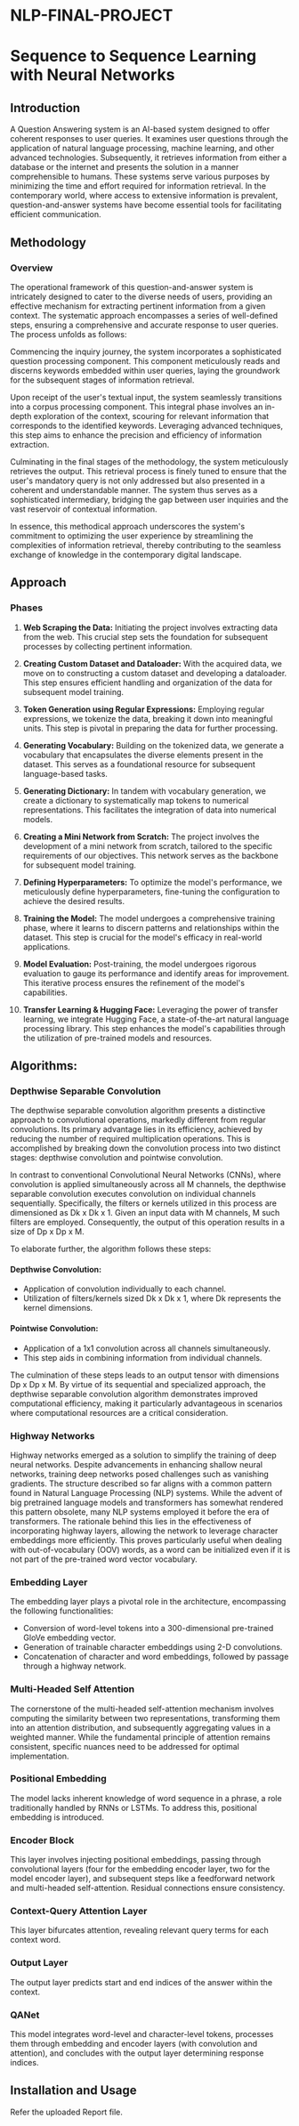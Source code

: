 # NLP-FINAL-PROJECT

 # Sequence to Sequence Learning with Neural Networks

## Introduction

A Question Answering system is an AI-based system designed to offer coherent responses to user queries. It examines user questions through the application of natural language processing, machine learning, and other advanced technologies. Subsequently, it retrieves information from either a database or the internet and presents the solution in a manner comprehensible to humans. These systems serve various purposes by minimizing the time and effort required for information retrieval. In the contemporary world, where access to extensive information is prevalent, question-and-answer systems have become essential tools for facilitating efficient communication.

## Methodology

### Overview

The operational framework of this question-and-answer system is intricately designed to cater to the diverse needs of users, providing an effective mechanism for extracting pertinent information from a given context. The systematic approach encompasses a series of well-defined steps, ensuring a comprehensive and accurate response to user queries. The process unfolds as follows:

Commencing the inquiry journey, the system incorporates a sophisticated question processing component. This component meticulously reads and discerns keywords embedded within user queries, laying the groundwork for the subsequent stages of information retrieval.

Upon receipt of the user's textual input, the system seamlessly transitions into a corpus processing component. This integral phase involves an in-depth exploration of the context, scouring for relevant information that corresponds to the identified keywords. Leveraging advanced techniques, this step aims to enhance the precision and efficiency of information extraction.

Culminating in the final stages of the methodology, the system meticulously retrieves the output. This retrieval process is finely tuned to ensure that the user's mandatory query is not only addressed but also presented in a coherent and understandable manner. The system thus serves as a sophisticated intermediary, bridging the gap between user inquiries and the vast reservoir of contextual information.

In essence, this methodical approach underscores the system's commitment to optimizing the user experience by streamlining the complexities of information retrieval, thereby contributing to the seamless exchange of knowledge in the contemporary digital landscape.

## Approach

### Phases

1. **Web Scraping the Data:** Initiating the project involves extracting data from the web. This crucial step sets the foundation for subsequent processes by collecting pertinent information.

2. **Creating Custom Dataset and Dataloader:** With the acquired data, we move on to constructing a custom dataset and developing a dataloader. This step ensures efficient handling and organization of the data for subsequent model training.

3. **Token Generation using Regular Expressions:** Employing regular expressions, we tokenize the data, breaking it down into meaningful units. This step is pivotal in preparing the data for further processing.

4. **Generating Vocabulary:** Building on the tokenized data, we generate a vocabulary that encapsulates the diverse elements present in the dataset. This serves as a foundational resource for subsequent language-based tasks.

5. **Generating Dictionary:** In tandem with vocabulary generation, we create a dictionary to systematically map tokens to numerical representations. This facilitates the integration of data into numerical models.
   
6. **Creating a Mini Network from Scratch:** The project involves the development of a mini network from scratch, tailored to the specific requirements of our objectives. This network serves as the backbone for subsequent model training.
   
7. **Defining Hyperparameters:** To optimize the model's performance, we meticulously define hyperparameters, fine-tuning the configuration to achieve the desired results.
  
8. **Training the Model:** The model undergoes a comprehensive training phase, where it learns to discern patterns and relationships within the dataset. This step is crucial for the model's efficacy in real-world applications.
    
9. **Model Evaluation:** Post-training, the model undergoes rigorous evaluation to gauge its performance and identify areas for improvement. This iterative process ensures the refinement of the model's capabilities.

10. **Transfer Learning & Hugging Face:** Leveraging the power of transfer learning, we integrate Hugging Face, a state-of-the-art natural language processing library. This step enhances the model's capabilities through the utilization of pre-trained models and resources. 


## Algorithms:

### Depthwise Separable Convolution

The depthwise separable convolution algorithm presents a distinctive approach to convolutional operations, markedly different from regular convolutions. Its primary advantage lies in its efficiency, achieved by reducing the number of required multiplication operations. This is accomplished by breaking down the convolution process into two distinct stages: depthwise convolution and pointwise convolution.

In contrast to conventional Convolutional Neural Networks (CNNs), where convolution is applied simultaneously across all M channels, the depthwise separable convolution executes convolution on individual channels sequentially. Specifically, the filters or kernels utilized in this process are dimensioned as Dk x Dk x 1. Given an input data with M channels, M such filters are employed. Consequently, the output of this operation results in a size of Dp x Dp x M.

To elaborate further, the algorithm follows these steps:

#### Depthwise Convolution:

- Application of convolution individually to each channel.
- Utilization of filters/kernels sized Dk x Dk x 1, where Dk represents the kernel dimensions.

#### Pointwise Convolution:

- Application of a 1x1 convolution across all channels simultaneously.
- This step aids in combining information from individual channels.

The culmination of these steps leads to an output tensor with dimensions Dp x Dp x M. By virtue of its sequential and specialized approach, the depthwise separable convolution algorithm demonstrates improved computational efficiency, making it particularly advantageous in scenarios where computational resources are a critical consideration.

### Highway Networks

Highway networks emerged as a solution to simplify the training of deep neural networks. Despite advancements in enhancing shallow neural networks, training deep networks posed challenges such as vanishing gradients. The structure described so far aligns with a common pattern found in Natural Language Processing (NLP) systems. While the advent of big pretrained language models and transformers has somewhat rendered this pattern obsolete, many NLP systems employed it before the era of transformers. The rationale behind this lies in the effectiveness of incorporating highway layers, allowing the network to leverage character embeddings more efficiently. This proves particularly useful when dealing with out-of-vocabulary (OOV) words, as a word can be initialized even if it is not part of the pre-trained word vector vocabulary.

### Embedding Layer

The embedding layer plays a pivotal role in the architecture, encompassing the following functionalities:

- Conversion of word-level tokens into a 300-dimensional pre-trained GloVe embedding vector.
- Generation of trainable character embeddings using 2-D convolutions.
- Concatenation of character and word embeddings, followed by passage through a highway network.

### Multi-Headed Self Attention

The cornerstone of the multi-headed self-attention mechanism involves computing the similarity between two representations, transforming them into an attention distribution, and subsequently aggregating values in a weighted manner. While the fundamental principle of attention remains consistent, specific nuances need to be addressed for optimal implementation.

### Positional Embedding

The model lacks inherent knowledge of word sequence in a phrase, a role traditionally handled by RNNs or LSTMs. To address this, positional embedding is introduced.

### Encoder Block

This layer involves injecting positional embeddings, passing through convolutional layers (four for the embedding encoder layer, two for the model encoder layer), and subsequent steps like a feedforward network and multi-headed self-attention. Residual connections ensure consistency.

### Context-Query Attention Layer

This layer bifurcates attention, revealing relevant query terms for each context word.

### Output Layer

The output layer predicts start and end indices of the answer within the context.

### QANet

This model integrates word-level and character-level tokens, processes them through embedding and encoder layers (with convolution and attention), and concludes with the output layer determining response indices.


## Installation and Usage

Refer the uploaded Report file.
